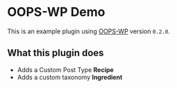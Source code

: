 # OOPS-WP Demo

This is an example plugin using [OOPS-WP](https://github.com/WebDevStudios/oops-wp) version `0.2.0`.

## What this plugin does

- Adds a Custom Post Type **Recipe**
- Adds a custom taxonomy **Ingredient**

